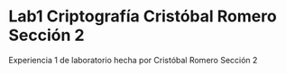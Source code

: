# Lab1 Criptografía Cristóbal Romero Sección 2
 Experiencia 1 de laboratorio hecha por Cristóbal Romero Sección 2
